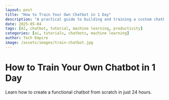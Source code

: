 ```yaml
---
layout: post
title: "How to Train Your Own Chatbot in 1 Day"
description: "A practical guide to building and training a custom chatbot in just one day using modern AI tools."
date: 2025-05-04
tags: [AI, chatbot, tutorial, machine learning, productivity]
categories: [ai, tutorials, chatbots, machine learning]
author: Tech Empire
image: /assets/images/train-chatbot.jpg
---
```


# How to Train Your Own Chatbot in 1 Day

Learn how to create a functional chatbot from scratch in just 24 hours.